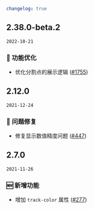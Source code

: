 ```yaml
changelog: true
```

## 2.38.0-beta.2

`2022-10-21`

### 💎 功能优化

- 优化分割点的展示逻辑 ([#1755](https://github.com/arco-design/arco-design-vue/pull/1755))


## 2.12.0

`2021-12-24`

### 🐛 问题修复

- 修复显示数值精度问题 ([#447](https://github.com/arco-design/arco-design-vue/pull/447))


## 2.7.0

`2021-11-26`

### 🆕 新增功能

- 增加 `track-color` 属性 ([#277](https://github.com/arco-design/arco-design-vue/pull/277))

